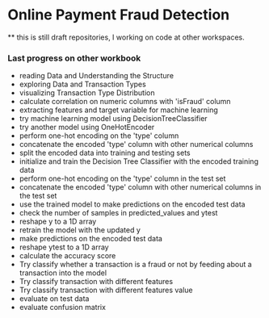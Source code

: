 # Online Payment Fraud Detection

** this is still draft repositories, I working on code at other workspaces.

### Last progress on other workbook
- reading Data and Understanding the Structure
- exploring Data and Transaction Types
- visualizing Transaction Type Distribution
- calculate correlation on numeric columns with 'isFraud' column
- extracting features and target variable for machine learning
- try machine learning model using DecisionTreeClassifier
- try another model using OneHotEncoder
- perform one-hot encoding on the 'type' column
- concatenate the encoded 'type' column with other numerical columns
- split the encoded data into training and testing sets
- initialize and train the Decision Tree Classifier with the encoded training data
- perform one-hot encoding on the 'type' column in the test set
- concatenate the encoded 'type' column with other numerical columns in the test set
- use the trained model to make predictions on the encoded test data
- check the number of samples in predicted_values and ytest
- reshape y to a 1D array
- retrain the model with the updated y
- make predictions on the encoded test data
- reshape ytest to a 1D array
- calculate the accuracy score
- Try classify whether a transaction is a fraud or not by feeding about a transaction into the model
- Try classify transaction with different features
- Try classify transaction with different features value
- evaluate on test data
- evaluate confusion matrix
